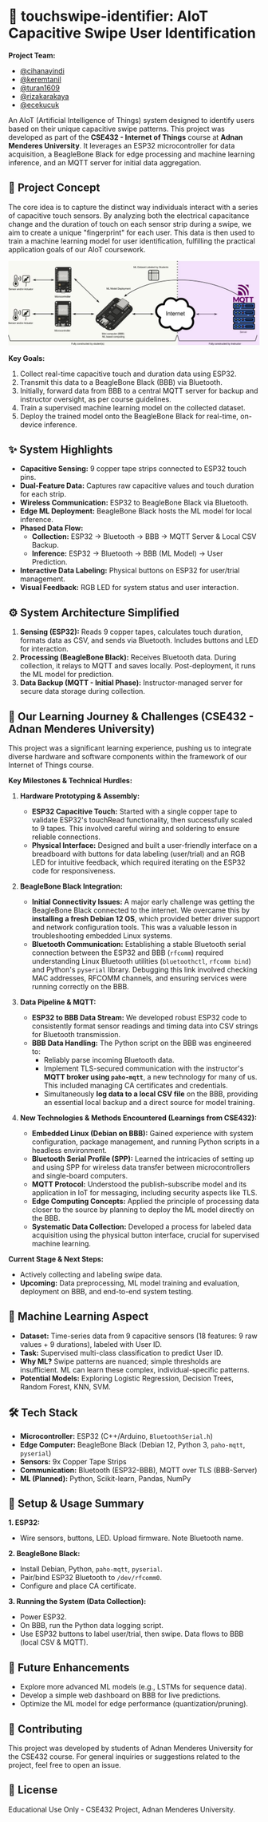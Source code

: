 # 👋 touchswipe-identifier: AIoT Capacitive Swipe User Identification

**Project Team:**
*   [@cihanayindi](https://github.com/cihanayindi)
*   [@keremtanil](https://github.com/keremtanil)
*   [@turan1609](https://github.com/turan1609)
*   [@rizakarakaya](https://github.com/rizakarakaya)
*   [@ecekucuk](https://www.linkedin.com/in/ece-k%C3%BC%C3%A7%C3%BCk-04ab08263/)
  
An AIoT (Artificial Intelligence of Things) system designed to identify users based on their unique capacitive swipe patterns. This project was developed as part of the **CSE432 - Internet of Things** course at **Adnan Menderes University**. It leverages an ESP32 microcontroller for data acquisition, a BeagleBone Black for edge processing and machine learning inference, and an MQTT server for initial data aggregation.

## 📜 Project Concept

The core idea is to capture the distinct way individuals interact with a series of capacitive touch sensors. By analyzing both the electrical capacitance change and the duration of touch on each sensor strip during a swipe, we aim to create a unique "fingerprint" for each user. This data is then used to train a machine learning model for user identification, fulfilling the practical application goals of our AIoT coursework.

![System Schema](images/schema.png)

**Key Goals:**
1.  Collect real-time capacitive touch and duration data using ESP32.
2.  Transmit this data to a BeagleBone Black (BBB) via Bluetooth.
3.  Initially, forward data from BBB to a central MQTT server for backup and instructor oversight, as per course guidelines.
4.  Train a supervised machine learning model on the collected dataset.
5.  Deploy the trained model onto the BeagleBone Black for real-time, on-device inference.

## ✨ System Highlights

*   **Capacitive Sensing:** 9 copper tape strips connected to ESP32 touch pins.
*   **Dual-Feature Data:** Captures raw capacitive values and touch duration for each strip.
*   **Wireless Communication:** ESP32 to BeagleBone Black via Bluetooth.
*   **Edge ML Deployment:** BeagleBone Black hosts the ML model for local inference.
*   **Phased Data Flow:**
    *   **Collection:** ESP32 → Bluetooth → BBB → MQTT Server & Local CSV Backup.
    *   **Inference:** ESP32 → Bluetooth → BBB (ML Model) → User Prediction.
*   **Interactive Data Labeling:** Physical buttons on ESP32 for user/trial management.
*   **Visual Feedback:** RGB LED for system status and user interaction.

## ⚙️ System Architecture Simplified

1.  **Sensing (ESP32):** Reads 9 copper tapes, calculates touch duration, formats data as CSV, and sends via Bluetooth. Includes buttons and LED for interaction.
2.  **Processing (BeagleBone Black):** Receives Bluetooth data. During collection, it relays to MQTT and saves locally. Post-deployment, it runs the ML model for prediction.
3.  **Data Backup (MQTT - Initial Phase):** Instructor-managed server for secure data storage during collection.

## 🚀 Our Learning Journey & Challenges (CSE432 - Adnan Menderes University)

This project was a significant learning experience, pushing us to integrate diverse hardware and software components within the framework of our Internet of Things course.

**Key Milestones & Technical Hurdles:**

1.  **Hardware Prototyping & Assembly:**
    *   **ESP32 Capacitive Touch:** Started with a single copper tape to validate ESP32's touchRead functionality, then successfully scaled to 9 tapes. This involved careful wiring and soldering to ensure reliable connections.
    *   **Physical Interface:** Designed and built a user-friendly interface on a breadboard with buttons for data labeling (user/trial) and an RGB LED for intuitive feedback, which required iterating on the ESP32 code for responsiveness.

2.  **BeagleBone Black Integration:**
    *   **Initial Connectivity Issues:** A major early challenge was getting the BeagleBone Black connected to the internet. We overcame this by **installing a fresh Debian 12 OS**, which provided better driver support and network configuration tools. This was a valuable lesson in troubleshooting embedded Linux systems.
    *   **Bluetooth Communication:** Establishing a stable Bluetooth serial connection between the ESP32 and BBB (`rfcomm`) required understanding Linux Bluetooth utilities (`bluetoothctl`, `rfcomm bind`) and Python's `pyserial` library. Debugging this link involved checking MAC addresses, RFCOMM channels, and ensuring services were running correctly on the BBB.

3.  **Data Pipeline & MQTT:**
    *   **ESP32 to BBB Data Stream:** We developed robust ESP32 code to consistently format sensor readings and timing data into CSV strings for Bluetooth transmission.
    *   **BBB Data Handling:** The Python script on the BBB was engineered to:
        *   Reliably parse incoming Bluetooth data.
        *   Implement TLS-secured communication with the instructor's **MQTT broker using `paho-mqtt`**, a new technology for many of us. This included managing CA certificates and credentials.
        *   Simultaneously **log data to a local CSV file** on the BBB, providing an essential local backup and a direct source for model training.

4.  **New Technologies & Methods Encountered (Learnings from CSE432):**
    *   **Embedded Linux (Debian on BBB):** Gained experience with system configuration, package management, and running Python scripts in a headless environment.
    *   **Bluetooth Serial Profile (SPP):** Learned the intricacies of setting up and using SPP for wireless data transfer between microcontrollers and single-board computers.
    *   **MQTT Protocol:** Understood the publish-subscribe model and its application in IoT for messaging, including security aspects like TLS.
    *   **Edge Computing Concepts:** Applied the principle of processing data closer to the source by planning to deploy the ML model directly on the BBB.
    *   **Systematic Data Collection:** Developed a process for labeled data acquisition using the physical button interface, crucial for supervised machine learning.

**Current Stage & Next Steps:**
*   Actively collecting and labeling swipe data.
*   **Upcoming:** Data preprocessing, ML model training and evaluation, deployment on BBB, and end-to-end system testing.

## 🧠 Machine Learning Aspect

*   **Dataset:** Time-series data from 9 capacitive sensors (18 features: 9 raw values + 9 durations), labeled with User ID.
*   **Task:** Supervised multi-class classification to predict User ID.
*   **Why ML?** Swipe patterns are nuanced; simple thresholds are insufficient. ML can learn these complex, individual-specific patterns.
*   **Potential Models:** Exploring Logistic Regression, Decision Trees, Random Forest, KNN, SVM.

## 🛠️ Tech Stack

*   **Microcontroller:** ESP32 (C++/Arduino, `BluetoothSerial.h`)
*   **Edge Computer:** BeagleBone Black (Debian 12, Python 3, `paho-mqtt`, `pyserial`)
*   **Sensors:** 9x Copper Tape Strips
*   **Communication:** Bluetooth (ESP32-BBB), MQTT over TLS (BBB-Server)
*   **ML (Planned):** Python, Scikit-learn, Pandas, NumPy

## 🔧 Setup & Usage Summary

**1. ESP32:**
   *   Wire sensors, buttons, LED. Upload firmware. Note Bluetooth name.

**2. BeagleBone Black:**
   *   Install Debian, Python, `paho-mqtt`, `pyserial`.
   *   Pair/bind ESP32 Bluetooth to `/dev/rfcomm0`.
   *   Configure and place CA certificate.

**3. Running the System (Data Collection):**
   *   Power ESP32.
   *   On BBB, run the Python data logging script.
   *   Use ESP32 buttons to label user/trial, then swipe. Data flows to BBB (local CSV & MQTT).

## 🔮 Future Enhancements

*   Explore more advanced ML models (e.g., LSTMs for sequence data).
*   Develop a simple web dashboard on BBB for live predictions.
*   Optimize the ML model for edge performance (quantization/pruning).

## 🤝 Contributing

This project was developed by students of Adnan Menderes University for the CSE432 course. For general inquiries or suggestions related to the project, feel free to open an issue.

## 📝 License

Educational Use Only - CSE432 Project, Adnan Menderes University.
